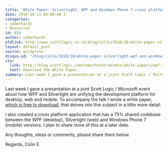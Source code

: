 ```yaml
---
title: 'White Paper: Silverlight, WPF and Windows Phone 7 cross platform development'
date: 2010-10-11 00:00:00 Z
categories:
- ceberhardt
- Resources
id: 829
author: ceberhardt
oldlink: http://www.scottlogic.co.uk/blog/colin/2010/10/white-paper-silverlight-wpf-and-windows-phone-7-cross-platform-development/
layout: default_post
source: wordpress
disqus-id: "/blog/colin/2010/10/white-paper-silverlight-wpf-and-windows-phone-7-cross-platform-development/"
cta:
  link: http://blog.scottlogic.com/ceberhardt/assets/white-papers/wpf-silverlight.pdf
  text: Download the White Paper
summary: Last week I gave a presentation at a joint Scott Logic / Microsoft event about how WPF and Silverlight are unifying the development platform for desktop, web and mobile.
---
```


Last week I gave a presentation at a joint Scott Logic / Microsoft event about how WPF and Silverlight are unifying the development platform for desktop, web and mobile. To accompany the talk I wrote a white paper, [which is free to download]({{site.baseurl}}/ceberhardt/assets/white-papers/wpf-silverlight.pdf), that delves into this subject in a little more detail.

I also created a cross platform application that has a 75% shared codebase between the WPF (desktop), Silverlight (web) and Windows Phone 7 (mobile) versions. I plan to share more of this at a later date.

Any thoughts, ideas or comments, please share them below.

Regards, Colin E.
